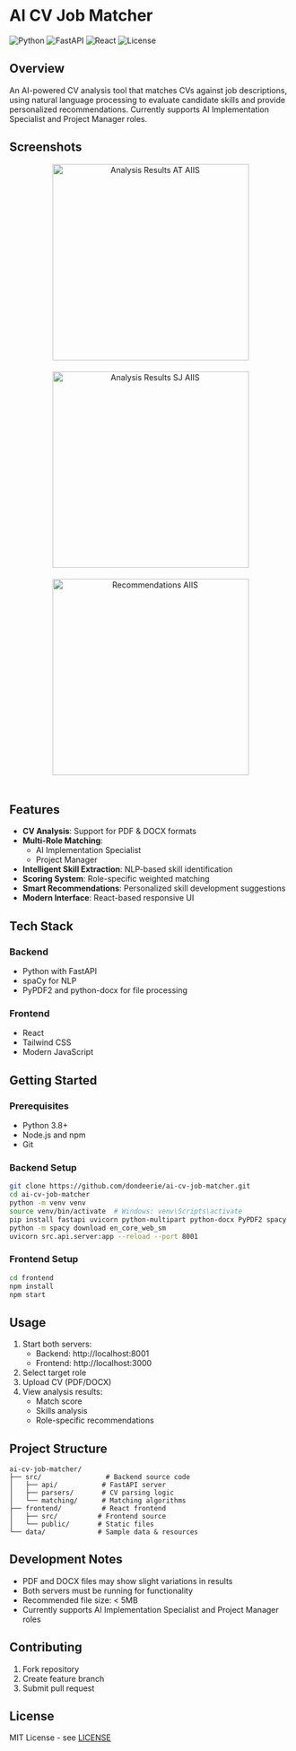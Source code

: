 # AI CV Job Matcher

![Python](https://img.shields.io/badge/python-v3.8+-blue.svg)
![FastAPI](https://img.shields.io/badge/FastAPI-0.109.0-green.svg)
![React](https://img.shields.io/badge/React-18.2.0-blue.svg)
![License](https://img.shields.io/badge/license-MIT-green.svg)

## Overview
An AI-powered CV analysis tool that matches CVs against job descriptions, using natural language processing to evaluate candidate skills and provide personalized recommendations. Currently supports AI Implementation Specialist and Project Manager roles.

## Screenshots
<div align="center">
  <img src="screenshots/analysis-results-AT-AIIS.png" alt="Analysis Results AT AIIS" width="350" style="margin-bottom: 20px;"/>
  <br>
  <img src="screenshots/analysis-results-SJ-AIIS.png" alt="Analysis Results SJ AIIS" width="350" style="margin-bottom: 20px;"/>
  <br>
  <img src="screenshots/recommendations-AIIS.png" alt="Recommendations AIIS" width="350" style="margin-bottom: 20px;"/>
</div>

## Features
- **CV Analysis**: Support for PDF & DOCX formats
- **Multi-Role Matching**: 
  - AI Implementation Specialist
  - Project Manager
- **Intelligent Skill Extraction**: NLP-based skill identification
- **Scoring System**: Role-specific weighted matching
- **Smart Recommendations**: Personalized skill development suggestions
- **Modern Interface**: React-based responsive UI

## Tech Stack

### Backend
- Python with FastAPI
- spaCy for NLP
- PyPDF2 and python-docx for file processing

### Frontend
- React
- Tailwind CSS
- Modern JavaScript

## Getting Started

### Prerequisites
- Python 3.8+
- Node.js and npm
- Git

### Backend Setup
```bash
git clone https://github.com/dondeerie/ai-cv-job-matcher.git
cd ai-cv-job-matcher
python -m venv venv
source venv/bin/activate  # Windows: venv\Scripts\activate
pip install fastapi uvicorn python-multipart python-docx PyPDF2 spacy
python -m spacy download en_core_web_sm
uvicorn src.api.server:app --reload --port 8001
```

### Frontend Setup
```bash
cd frontend
npm install
npm start
```

## Usage
1. Start both servers:
   - Backend: http://localhost:8001
   - Frontend: http://localhost:3000
2. Select target role
3. Upload CV (PDF/DOCX)
4. View analysis results:
   - Match score
   - Skills analysis
   - Role-specific recommendations

## Project Structure
```
ai-cv-job-matcher/
├── src/                # Backend source code
│   ├── api/           # FastAPI server
│   ├── parsers/       # CV parsing logic
│   └── matching/      # Matching algorithms
├── frontend/          # React frontend
│   ├── src/          # Frontend source
│   └── public/       # Static files
└── data/             # Sample data & resources
```

## Development Notes
- PDF and DOCX files may show slight variations in results
- Both servers must be running for functionality
- Recommended file size: < 5MB
- Currently supports AI Implementation Specialist and Project Manager roles

## Contributing
1. Fork repository
2. Create feature branch
3. Submit pull request

## License
MIT License - see [LICENSE](LICENSE)